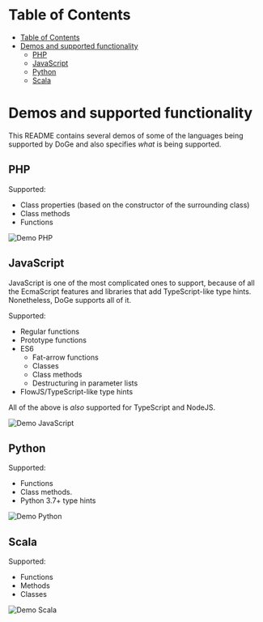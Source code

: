 # Table of Contents
- [Table of Contents](#table-of-contents)
- [Demos and supported functionality](#demos-and-supported-functionality)
  * [PHP](#php)
  * [JavaScript](#javascript)
  * [Python](#python)
  * [Scala](#scala)

# Demos and supported functionality

This README contains several demos of some of the languages being supported by
DoGe and also specifies _what_ is being supported.

## PHP

Supported:
- Class properties (based on the constructor of the surrounding class)
- Class methods
- Functions

![Demo PHP][demo-php]

## JavaScript

JavaScript is one of the most complicated ones to support, because of all the
EcmaScript features and libraries that add TypeScript-like type hints.
Nonetheless, DoGe supports all of it.

Supported:
- Regular functions
- Prototype functions
- ES6
  - Fat-arrow functions
  - Classes
  - Class methods
  - Destructuring in parameter lists
- FlowJS/TypeScript-like type hints

All of the above is _also_ supported for TypeScript and NodeJS.

![Demo JavaScript][demo-javascript]

## Python

Supported:
- Functions
- Class methods.
- Python 3.7+ type hints

![Demo Python][demo-python]

## Scala

Supported:
- Functions
- Methods
- Classes

![Demo Scala][demo-scala]

[demo-php]: https://vdoge.kimkoomen.nl/demos/doge-demo/php.gif
[demo-javascript]: https://vdoge.kimkoomen.nl/demos/doge-demo/javascript.gif
[demo-python]: https://vdoge.kimkoomen.nl/demos/doge-demo/python.gif
[demo-scala]: https://vdoge.kimkoomen.nl/demos/doge-demo/scala.gif
